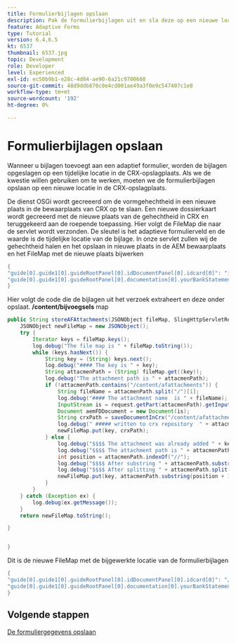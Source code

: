 ```yaml
---
title: Formulierbijlagen opslaan
description: Pak de formulierbijlagen uit en sla deze op een nieuwe locatie op in de CRX-opslagplaats.
feature: Adaptive Forms
type: Tutorial
version: 6.4,6.5
kt: 6537
thumbnail: 6537.jpg
topic: Development
role: Developer
level: Experienced
exl-id: ec50b9b1-e28c-4d84-ae90-6a21c9700688
source-git-commit: 48d9ddb870c0e4cd001ae49a3f0e9c547407c1e8
workflow-type: tm+mt
source-wordcount: '192'
ht-degree: 0%

---
```


# Formulierbijlagen opslaan

Wanneer u bijlagen toevoegt aan een adaptief formulier, worden de bijlagen opgeslagen op een tijdelijke locatie in de CRX-opslagplaats. Als we de kwestie willen gebruiken om te werken, moeten we de formulierbijlagen opslaan op een nieuwe locatie in de CRX-opslagplaats.

De dienst OSGi wordt gecreeerd om de vormgehechtheid in een nieuwe plaats in de bewaarplaats van CRX op te slaan. Een nieuwe dossierkaart wordt gecreeerd met de nieuwe plaats van de gehechtheid in CRX en teruggekeerd aan de roepende toepassing.
Hier volgt de FileMap die naar de servlet wordt verzonden. De sleutel is het adaptieve formulierveld en de waarde is de tijdelijke locatie van de bijlage. In onze servlet zullen wij de gehechtheid halen en het opslaan in nieuwe plaats in de AEM bewaarplaats en het FileMap met de nieuwe plaats bijwerken

```java
{
"guide[0].guide1[0].guideRootPanel[0].idDocumentPanel[0].idcard[0]": "idcard/CA-DriversLicense.pdf",
"guide[0].guide1[0].guideRootPanel[0].documentation[0].yourBankStatements[0].table1603552612235[0].Row1[0].tableItem11[0]": "tableItem11/BankStatement-Sept-2020.pdf"
}
```

Hier volgt de code die de bijlagen uit het verzoek extraheert en deze onder opslaat. **/content/bijvoegsels** map

```java
public String storeAFAttachments(JSONObject fileMap, SlingHttpServletRequest request) {
    JSONObject newFileMap = new JSONObject();
    try {
        Iterator keys = fileMap.keys();
        log.debug("The file map is " + fileMap.toString());
        while (keys.hasNext()) {
            String key = (String) keys.next();
            log.debug("#### The key is " + key);
            String attacmenPath = (String) fileMap.get((key));
            log.debug("The attachment path is " + attacmenPath);
            if (!attacmenPath.contains("/content/afattachments")) {
                String fileName = attacmenPath.split("/")[1];
                log.debug("#### The attachment name  is " + fileName);
                InputStream is = request.getPart(attacmenPath).getInputStream();
                Document aemFDDocument = new Document(is);
                String crxPath = saveDocumentInCrx("/content/afattachments", fileName, aemFDDocument);
                log.debug(" ##### written to crx repository  " + attacmenPath.split("/")[1]);
                newFileMap.put(key, crxPath);
            } else {
                log.debug("$$$$ The attachment was already added " + key);
                log.debug("$$$$ The attachment path is " + attacmenPath);
                int position = attacmenPath.indexOf("//");
                log.debug("$$$$ After substring " + attacmenPath.substring(position + 1));
                log.debug("$$$$ After splitting " + attacmenPath.split("/")[1]);
                newFileMap.put(key, attacmenPath.substring(position + 1));
            }
        }
    } catch (Exception ex) {
        log.debug(ex.getMessage());
    }
    return newFileMap.toString();

}


}
```

Dit is de nieuwe FileMap met de bijgewerkte locatie van de formulierbijlagen

```java
{
"guide[0].guide1[0].guideRootPanel[0].idDocumentPanel[0].idcard[0]": "/content/afattachments/7dc0cbde-404d-49a9-9f7b-9ab5ee7482be/CA-DriversLicense.pdf",
"guide[0].guide1[0].guideRootPanel[0].documentation[0].yourBankStatements[0].table1603552612235[0].Row1[0].tableItem11[0]": "/content/afattachments/81653de9-4967-4736-9ca3-807a11542243/BankStatement-Sept-2020.pdf"
}
```

## Volgende stappen

[De formuliergegevens opslaan](./store-form-data.md)